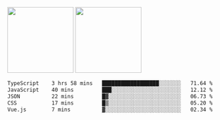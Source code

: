 <img src="https://github-readme-stats.vercel.app/api?username=Dream4ever&count_private=true&show_icons=true&theme=tokyonight" height="150" /> <img src="https://github-readme-stats.vercel.app/api/top-langs/?username=Dream4ever&count_private=true&show_icons=true&theme=tokyonight&langs_count=5&layout=compact" height="150" />

<!--START_SECTION:waka-->

```txt
TypeScript    3 hrs 58 mins   ██████████████████░░░░░░░   71.64 %
JavaScript    40 mins         ███░░░░░░░░░░░░░░░░░░░░░░   12.12 %
JSON          22 mins         █▓░░░░░░░░░░░░░░░░░░░░░░░   06.73 %
CSS           17 mins         █▒░░░░░░░░░░░░░░░░░░░░░░░   05.20 %
Vue.js        7 mins          ▓░░░░░░░░░░░░░░░░░░░░░░░░   02.34 %
```

<!--END_SECTION:waka-->
